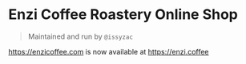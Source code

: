 # Enzi Coffee Roastery Online Shop

> Maintained and run by `@issyzac` 

https://enzicoffee.com is now available at https://enzi.coffee
